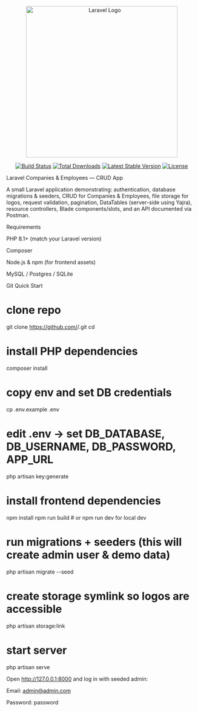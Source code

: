 <p align="center"><a href="https://laravel.com" target="_blank"><img src="https://raw.githubusercontent.com/laravel/art/master/logo-lockup/5%20SVG/2%20CMYK/1%20Full%20Color/laravel-logolockup-cmyk-red.svg" width="400" alt="Laravel Logo"></a></p>

<p align="center">
<a href="https://github.com/laravel/framework/actions"><img src="https://github.com/laravel/framework/workflows/tests/badge.svg" alt="Build Status"></a>
<a href="https://packagist.org/packages/laravel/framework"><img src="https://img.shields.io/packagist/dt/laravel/framework" alt="Total Downloads"></a>
<a href="https://packagist.org/packages/laravel/framework"><img src="https://img.shields.io/packagist/v/laravel/framework" alt="Latest Stable Version"></a>
<a href="https://packagist.org/packages/laravel/framework"><img src="https://img.shields.io/packagist/l/laravel/framework" alt="License"></a>
</p>

Laravel Companies & Employees — CRUD App

A small Laravel application demonstrating: authentication, database migrations & seeders, CRUD for Companies & Employees, file storage for logos, request validation, pagination, DataTables (server-side using Yajra), resource controllers, Blade components/slots, and an API documented via Postman.

Requirements

PHP 8.1+ (match your Laravel version)

Composer

Node.js & npm (for frontend assets)

MySQL / Postgres / SQLite

Git
Quick Start
# clone repo
git clone https://github.com/<your-user>/<repo>.git
cd <repo>

# install PHP dependencies
composer install

# copy env and set DB credentials
cp .env.example .env
# edit .env -> set DB_DATABASE, DB_USERNAME, DB_PASSWORD, APP_URL

php artisan key:generate

# install frontend dependencies
npm install
npm run build    # or npm run dev for local dev

# run migrations + seeders (this will create admin user & demo data)
php artisan migrate --seed

# create storage symlink so logos are accessible
php artisan storage:link

# start server
php artisan serve

Open http://127.0.0.1:8000 and log in with seeded admin:

Email: admin@admin.com

Password: password